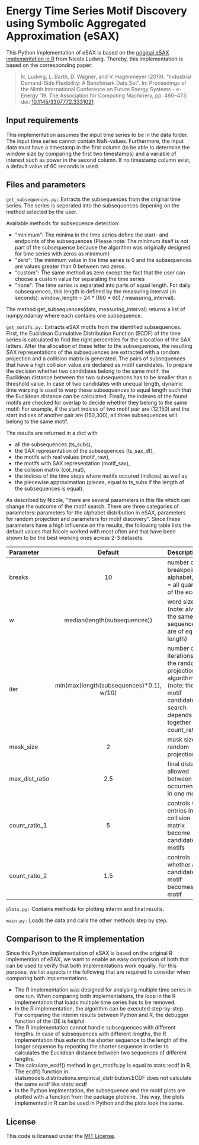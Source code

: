 <h1>Energy Time Series Motif Discovery using Symbolic Aggregated Approximation (eSAX)</h1>

This Python implementation of eSAX is based on the [original eSAX implementation in R](https://github.com/nicoleludwig/eSAX) from Nicole Ludwig.
Thereby, this implementation is based on the corresponding paper:

>N. Ludwig, L. Barth, D. Wagner, and V. Hagenmeyer (2019). “Industrial Demand-Side Flexibility: A Benchmark Data Set”. In: Proceedings of the Ninth International Conference on Future Energy Systems - e-Energy ’19. The Association for Computing Machinery, pp. 460–473. doi: [10.1145/3307772.3331021](https://doi.org/10.1145/3307772.3331021)

<h2>Input requirements</h2> 

This implementation assumes the input time series to be in the data folder. The input time series cannot contain NaN-values. Furthermore, the input data must have a timestamp in the first column (to be able to determine the window size by comparing the first two timestamps) and a variable of interest such as power in the second column. If no timestamp column exist, a default value of 60 seconds is used.

<h2>Files and parameters</h2>

<code>get_subsequences.py:</code> Extracts the subsequences from the original time series. The series is seperated into the subsequences depening on the method selected by the user.

Available methods for subsequence detection:
- "minimum": The minima in the time series define the start- and endpoints of the subsequences (Please note: The minimum itself is not part of the subsequence because the algorithm was originally designed for time series with zeros as minimum)
- "zero": The minimum value in the time series is 0 and the subsequences are values greater than 0 between two zeros.
- "custom": The same method as zero except the fact that the user can choose a custom value for separating the time series
- "none": The time series is separated into parts of equal length. For daily subsequences, this length is defined by the measuring interval (in seconds): window_length = 24 * ((60 * 60) / measuring_interval).

The method get_subsequences(data, measuring_interval) returns a list of numpy.ndarray where each contains one subsequence.

<code>get_motifs.py:</code> Extracts eSAX motifs from the identified subsequences. First, the Euclidean Cumulative Distribution Function (ECDF) of the time series is calculated to find the right percentiles for the allocation of the SAX letters.
After the allocation of these letter to the subsequences, the resulting SAX representations of the subsequences are extracted with a random projection and a collision matrix is generated. The pairs of subsequences that have a high collision value are declared as motif candidates.
To prepare the decision whether two candidates belong to the same motif, the Euclidean distance between the two subsequences has to be smaller than a threshold value. In case of two candidates with unequal length, dynamic time warping is used to warp these subsequences to equal length such that the Euclidean distance can be calculated. Finally, the indexes of the found motifs are checked for overlap to decide whether they belong to the same motif:
For example, if the start indices of two motif pair are (12,150) and the start indices of another pair are (150,300), all three subsequences will belong to the same motif.

The results are returned in a dict with 
* all the subsequences (ts_subs), 
* the SAX representation of the subsequences (ts_sax_df), 
* the motifs with real values (motif_raw), 
* the motifs with SAX representation (motif_sax), 
* the colision matrix (col_mat), 
* the indices of the time steps where motifs occured (indices) as well as 
* the piecewise approximation (pieces, equal to ts_subs if the length of the subsequences is equal).

As described by Nicole, "there are several parameters in this file which can change the outcome of the motif search. There are three categories of parameters: parameters for the alphabet distribution in eSAX, parameters for random projection and parameters for motif discovery". Since these parameters have a high influence on the results, the following table lists the default values that Nicole worked with most often and that have been shown to be the best working ones across 2-3 datasets.

| Parameter  | Default  | Description |
| :------------ |:---------------:| :-----|
| breaks      | 10 | number of breakpoints in alphabet, 10 = all quantiles of the ecdf |
| w      | median(length(subsequences))        | word size (note: always the same if sequences are of equal length) |
| iter | min(max(length(subsequences)*0.1), w/10)  | number of iterations of the random projection algorithm (note: the motif candidate search depends on it together with count_ratio_1) |
|mask_size|2|mask size for random projection|
|max_dist_ratio|2.5|final distance allowed between occurrences in one motif|
|count_ratio_1|5|controls when entries in the collision matrix become candidate motifs|
|count_ratio_2|1.5|controls whether a candidate motif becomes a motif|

<code>plots.py:</code> Contains methods for plotting interim and final results.

<code>main.py:</code> Loads the data and calls the other methods step by step.


<h2>Comparison to the R implementation</h2>

Since this Python implementation of eSAX is based on the original R implemention of eSAX, we want to enable an easy comparison of both that can be used to verify that both implementations work equally. For this purpose, we list aspects in the following that are required to consider when comparing both implementations.
* The R implementation was designed for analysing multiple time series in one run. When comparing both implementations, the loop in the R implementation that loads multiple time series has to be removed.
* In the R implementation, the algorithm can be executed step-by-step. For comparing the interim results between Python and R, the debugger function of the IDE is helpful.
* The R implementation cannot handle subsequences with different lengths. In case of subsequences with different lengths, the R implementation thus extends the shorter sequence to the length of the longer sequence by repeating the shorter sequence in order to calculates the Euclidean distance between two sequences of different lengths.
* The calculate_ecdf() method in get_motifs.py is equal to stats::ecdf in R. The ecdf() function in statsmodels.distributions.empirical_distribution.ECDF does not calculate the same ecdf like stats::ecdf
* In the Python implmentation, the subsequence and the motif plots are plotted with a function from the package plotnine. This way, the plots implemented in R can be used in Python and the plots look the same.

<h2>License</h2>

This code is licensed under the [MIT License](LICENSE).
